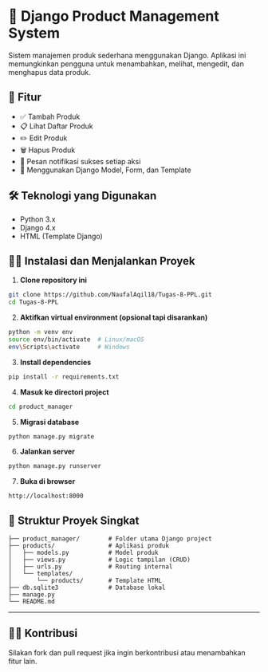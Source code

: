 # 🛒 Django Product Management System

Sistem manajemen produk sederhana menggunakan Django. Aplikasi ini memungkinkan pengguna untuk menambahkan, melihat, mengedit, dan menghapus data produk.

## 🚀 Fitur

-   ✅ Tambah Produk
-   📋 Lihat Daftar Produk
-   ✏️ Edit Produk
-   🗑️ Hapus Produk
-   💬 Pesan notifikasi sukses setiap aksi
-   📄 Menggunakan Django Model, Form, dan Template

## 🛠️ Teknologi yang Digunakan

-   Python 3.x
-   Django 4.x
-   HTML (Template Django)

## 🧑‍💻 Instalasi dan Menjalankan Proyek

1. **Clone repository ini**

```bash
git clone https://github.com/NaufalAqil18/Tugas-8-PPL.git
cd Tugas-8-PPL
```

2. **Aktifkan virtual environment (opsional tapi disarankan)**

```bash
python -m venv env
source env/bin/activate  # Linux/macOS
env\Scripts\activate     # Windows
```

3. **Install dependencies**

```bash
pip install -r requirements.txt
```

4. **Masuk ke directori project**

```bash
cd product_manager
```

5. **Migrasi database**

```bash
python manage.py migrate
```

6. **Jalankan server**

```bash
python manage.py runserver
```

7. **Buka di browser**

```
http://localhost:8000
```

## 📁 Struktur Proyek Singkat

```
├── product_manager/        # Folder utama Django project
├── products/               # Aplikasi produk
│   ├── models.py           # Model produk
│   ├── views.py            # Logic tampilan (CRUD)
│   ├── urls.py             # Routing internal
│   └── templates/
│       └── products/       # Template HTML
├── db.sqlite3              # Database lokal
├── manage.py
└── README.md
```

---

## 🙋‍♂️ Kontribusi

Silakan fork dan pull request jika ingin berkontribusi atau menambahkan fitur lain.
